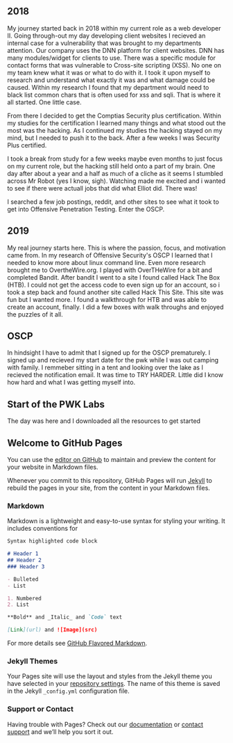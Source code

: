 ## 2018

My journey started back in 2018 within my current role as a web developer II. Going through-out my day developing client websites I recieved an internal case for a vulnerability that was brought to my departments attention. Our company uses the DNN platform for client websites. DNN has many modules/widget for clients to use. There was a specific module for contact forms that was vulnerable to Cross-site scripting (XSS). No one on my team knew what it was or what to do with it. I took it upon myself to research and understand what exactly it was and what damage could be caused. Within my research I found that my department would need to black list common chars that is often used for xss and sqli. That is where it all started. One little case. 

From there I decided to get the Comptias Security plus certification. Within my studies for the certification I learned many things and what stood out the most was the hacking. As I continued my studies the hacking stayed on my mind, but I needed to push it to the back. After a few weeks I was Security Plus certified. 

I took a break from study for a few weeks maybe even months to just focus on my current role, but the hacking still held onto a part of my brain. One day after about a year and a half as much of a cliche as it seems I stumbled across Mr Robot (yes I know, sigh). Watching made me excited and i wanted to see if there were actuall jobs that did what Elliot did. There was!

I searched a few job postings, reddit, and other sites to see what it took to get into Offensive Penetration Testing. Enter the OSCP.

## 2019

My real journey starts here. This is where the passion, focus, and motivation came from. In my research of Offensive Security's OSCP I learned that I needed to know more about linux command line. Even more research brought me to OvertheWire.org. I played with OverTHeWire for a bit and completed Bandit. After bandit I went to a site I found called Hack The Box (HTB). I could not get the access code to even sign up for an account, so i took a step back and found another site called Hack This Site. This site was fun but I wanted more. I found a walkthrough for HTB and was able to create an account, finally. I did a few boxes with walk throughs and enjoyed the puzzles of it all.

## OSCP
In hindsight I have to admit that I signed up for the OSCP prematurely. I signed up and recieved my start date for the pwk while I was out camping with family. I remmeber sitting in a tent and looking over the lake as I recieved the notification email. It was time to TRY HARDER. Little did I know how hard and what I was getting myself into.

## Start of the PWK Labs
The day was here and I downloaded all the resources to get started


## Welcome to GitHub Pages

You can use the [editor on GitHub](https://github.com/RichardButlerB/cybersecjourney/edit/gh-pages/index.md) to maintain and preview the content for your website in Markdown files.

Whenever you commit to this repository, GitHub Pages will run [Jekyll](https://jekyllrb.com/) to rebuild the pages in your site, from the content in your Markdown files.

### Markdown

Markdown is a lightweight and easy-to-use syntax for styling your writing. It includes conventions for

```markdown
Syntax highlighted code block

# Header 1
## Header 2
### Header 3

- Bulleted
- List

1. Numbered
2. List

**Bold** and _Italic_ and `Code` text

[Link](url) and ![Image](src)
```

For more details see [GitHub Flavored Markdown](https://guides.github.com/features/mastering-markdown/).

### Jekyll Themes

Your Pages site will use the layout and styles from the Jekyll theme you have selected in your [repository settings](https://github.com/RichardButlerB/cybersecjourney/settings/pages). The name of this theme is saved in the Jekyll `_config.yml` configuration file.

### Support or Contact

Having trouble with Pages? Check out our [documentation](https://docs.github.com/categories/github-pages-basics/) or [contact support](https://support.github.com/contact) and we’ll help you sort it out.

